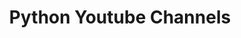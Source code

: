 ---
title: Python Youtube Channels
description: A list of Python Youtube Channels to follow and learn from. Be sure to subscribe to them. Top 10 Python Youtube Channels. Learn Python from Youtube.
sidebar:
    order: 3
---
